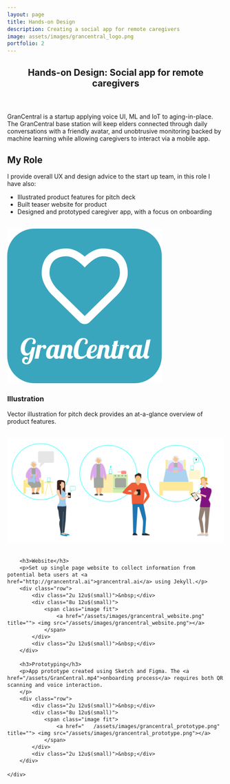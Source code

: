```yaml
---
layout: page
title: Hands-on Design
description: Creating a social app for remote caregivers
image: assets/images/grancentral_logo.png
portfolio: 2
---
```

<!-- Main -->
<div id="main" class="alt">

<!-- One -->
<section id="one">
    <div class="inner">
        <header class="major">
            <h1>Hands-on Design: Social app for remote caregivers</h1>
        </header>
<!-- Content -->
        <p>GranCentral is a startup  applying voice UI, ML and IoT to aging-in-place. The GranCentral base station will keep  elders connected through daily conversations with a friendly avatar, and unobtrusive monitoring backed by machine learning  while allowing caregivers to interact via a mobile app.</p>
         <div class="row">
	       <div class="8u 12u$(small)">  
            <h2>My Role</h2>
               <p>I provide overall UX and design advice to the start up team, in this role I have also:</p>
                <ul>
                    <li>Illustrated product features for pitch deck</li>
                    <li>Built teaser website for product</li>
                    <li>Designed and prototyped caregiver app, with a focus on onboarding</li>
               </ul> 
            </div>
            <div class="1u 12u$(small)">&nbsp;</div>
            <div class="3u 12u$(small)">
                   <span class="image fit">
                    <a href="/assets/images/grancentral_logo.png" title="logo"> <img src="/assets/images/grancentral_logo.png"></a>
                    <span class="caption"></span>
                </span>
            </div>
        </div>
        <h3>Illustration</h3>
        <p>Vector illustration for pitch deck provides an at-a-glance overview of product features.</p>
        <div class="row">
            <div class="2u 12u$(small)">&nbsp;</div>
            <div class="8u 12u$(small)">
                <span class="image fit">
                    <a href="/assets/images/grancentral_illustrations.png" title=""> <img src="/assets/images/grancentral_illustrations.png"></a>
                </span>
            </div>   
            <div class="2u 12u$(small)">&nbsp;</div>
        </div>
        
        <h3>Website</h3>
        <p>Set up single page website to collect information from potential beta users at <a href="http://grancentral.ai">grancentral.ai</a> using Jekyll.</p>
        <div class="row">
            <div class="2u 12u$(small)">&nbsp;</div>
            <div class="8u 12u$(small)">
                <span class="image fit">
                    <a href="/assets/images/grancentral_website.png" title=""> <img src="/assets/images/grancentral_website.png"></a>
                </span>
            </div>   
            <div class="2u 12u$(small)">&nbsp;</div>
        </div>
    
        <h3>Prototyping</h3>
        <p>App prototype created using Sketch and Figma. The <a href="/assets/GranCentral.mp4">onboarding process</a> requires both QR scanning and voice interaction.
        </p>
        <div class="row">
            <div class="2u 12u$(small)">&nbsp;</div>
            <div class="8u 12u$(small)">
                <span class="image fit">
                    <a href="   /assets/images/grancentral_prototype.png" title=""> <img src="/assets/images/grancentral_prototype.png"></a>
                </span>
            </div>   
            <div class="2u 12u$(small)">&nbsp;</div>
        </div>
    
    </div>       
</section>
</div>